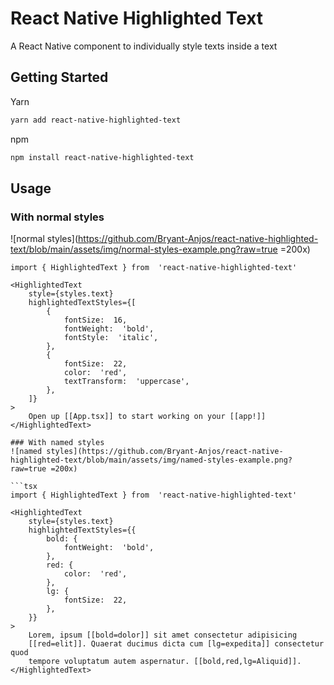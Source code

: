 # React Native Highlighted Text
A React Native component to individually style texts inside a text

## Getting Started
Yarn
```sh
yarn add react-native-highlighted-text
```

npm
```sh
npm install react-native-highlighted-text
```

## Usage

### With normal styles

![normal styles](https://github.com/Bryant-Anjos/react-native-highlighted-text/blob/main/assets/img/normal-styles-example.png?raw=true =200x)

```tsx
import { HighlightedText } from  'react-native-highlighted-text'

<HighlightedText
	style={styles.text}
	highlightedTextStyles={[
		{
			fontSize:  16,
			fontWeight:  'bold',
			fontStyle:  'italic',
		},
		{
			fontSize:  22,
			color:  'red',
			textTransform:  'uppercase',
		},
	]}
>
	Open up [[App.tsx]] to start working on your [[app!]]
</HighlightedText>

### With named styles
![named styles](https://github.com/Bryant-Anjos/react-native-highlighted-text/blob/main/assets/img/named-styles-example.png?raw=true =200x)

```tsx
import { HighlightedText } from  'react-native-highlighted-text'

<HighlightedText
	style={styles.text}
	highlightedTextStyles={{
		bold: {
			fontWeight:  'bold',
		},
		red: {
			color:  'red',
		},
		lg: {
			fontSize:  22,
		},
	}}
>
	Lorem, ipsum [[bold=dolor]] sit amet consectetur adipisicing
	[[red=elit]]. Quaerat ducimus dicta cum [lg=expedita]] consectetur quod
	tempore voluptatum autem aspernatur. [[bold,red,lg=Aliquid]].
</HighlightedText>
